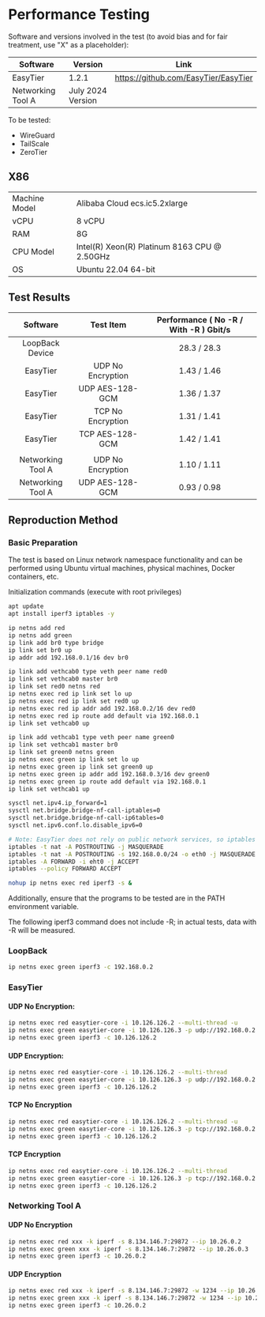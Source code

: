 # Performance Testing

Software and versions involved in the test (to avoid bias and for fair treatment, use "X" as a placeholder):

| Software          | Version           | Link                                 |
| ----------------- | ----------------- | ------------------------------------ |
| EasyTier          | 1.2.1             | https://github.com/EasyTier/EasyTier |
| Networking Tool A | July 2024 Version |                                      |

To be tested:

- WireGuard
- TailScale
- ZeroTier

## X86

|               |                                              |
| ------------- | -------------------------------------------- |
| Machine Model | Alibaba Cloud ecs.ic5.2xlarge                |
| vCPU          | 8 vCPU                                       |
| RAM           | 8G                                           |
| CPU Model     | Intel(R) Xeon(R) Platinum 8163 CPU @ 2.50GHz |
| OS            | Ubuntu 22.04 64-bit                          |

## Test Results

|     Software      |     Test Item     | Performance ( No -R / With -R ) Gbit/s |
| :---------------: | :---------------: | :------------------------------------: |
|  LoopBack Device  |                   |              28.3 / 28.3               |
|     EasyTier      | UDP No Encryption |              1.43 / 1.46               |
|     EasyTier      |  UDP AES-128-GCM  |              1.36 / 1.37               |
|     EasyTier      | TCP No Encryption |              1.31 / 1.41               |
|     EasyTier      |  TCP AES-128-GCM  |              1.42 / 1.41               |
|                   |                   |                                        |
| Networking Tool A | UDP No Encryption |              1.10 / 1.11               |
| Networking Tool A |  UDP AES-128-GCM  |              0.93 / 0.98               |

## Reproduction Method

### Basic Preparation

The test is based on Linux network namespace functionality and can be performed using Ubuntu virtual machines, physical machines, Docker containers, etc.

Initialization commands (execute with root privileges)

```bash
apt update
apt install iperf3 iptables -y

ip netns add red
ip netns add green
ip link add br0 type bridge
ip link set br0 up
ip addr add 192.168.0.1/16 dev br0

ip link add vethcab0 type veth peer name red0
ip link set vethcab0 master br0
ip link set red0 netns red
ip netns exec red ip link set lo up
ip netns exec red ip link set red0 up
ip netns exec red ip addr add 192.168.0.2/16 dev red0
ip netns exec red ip route add default via 192.168.0.1
ip link set vethcab0 up

ip link add vethcab1 type veth peer name green0
ip link set vethcab1 master br0
ip link set green0 netns green
ip netns exec green ip link set lo up
ip netns exec green ip link set green0 up
ip netns exec green ip addr add 192.168.0.3/16 dev green0
ip netns exec green ip route add default via 192.168.0.1
ip link set vethcab1 up

sysctl net.ipv4.ip_forward=1
sysctl net.bridge.bridge-nf-call-iptables=0
sysctl net.bridge.bridge-nf-call-ip6tables=0
sysctl net.ipv6.conf.lo.disable_ipv6=0

# Note: EasyTier does not rely on public network services, so iptables forwarding can be omitted
iptables -t nat -A POSTROUTING -j MASQUERADE
iptables -t nat -A POSTROUTING -s 192.168.0.0/24 -o eth0 -j MASQUERADE
iptables -A FORWARD -i eht0 -j ACCEPT
iptables --policy FORWARD ACCEPT

nohup ip netns exec red iperf3 -s &
```

Additionally, ensure that the programs to be tested are in the PATH environment variable.

The following iperf3 command does not include -R; in actual tests, data with -R will be measured.

### LoopBack

```bash
ip netns exec green iperf3 -c 192.168.0.2
```

### EasyTier

#### UDP No Encryption:

```bash
ip netns exec red easytier-core -i 10.126.126.2 --multi-thread -u
ip netns exec green easytier-core -i 10.126.126.3 -p udp://192.168.0.2:11010 --multi-thread -u
ip netns exec green iperf3 -c 10.126.126.2
```

#### UDP Encryption:

```bash
ip netns exec red easytier-core -i 10.126.126.2 --multi-thread
ip netns exec green easytier-core -i 10.126.126.3 -p udp://192.168.0.2:11010 --multi-thread
ip netns exec green iperf3 -c 10.126.126.2
```

#### TCP No Encryption

```bash
ip netns exec red easytier-core -i 10.126.126.2 --multi-thread -u
ip netns exec green easytier-core -i 10.126.126.3 -p tcp://192.168.0.2:11010 --multi-thread -u
ip netns exec green iperf3 -c 10.126.126.2
```

#### TCP Encryption

```bash
ip netns exec red easytier-core -i 10.126.126.2 --multi-thread
ip netns exec green easytier-core -i 10.126.126.3 -p tcp://192.168.0.2:11010 --multi-thread
ip netns exec green iperf3 -c 10.126.126.2
```

### Networking Tool A

#### UDP No Encryption

```bash
ip netns exec red xxx -k iperf -s 8.134.146.7:29872 --ip 10.26.0.2
ip netns exec green xxx -k iperf -s 8.134.146.7:29872 --ip 10.26.0.3
ip netns exec green iperf3 -c 10.26.0.2
```

#### UDP Encryption

```bash
ip netns exec red xxx -k iperf -s 8.134.146.7:29872 -w 1234 --ip 10.26.0.2
ip netns exec green xxx -k iperf -s 8.134.146.7:29872 -w 1234 --ip 10.26.0.3
ip netns exec green iperf3 -c 10.26.0.2
```
